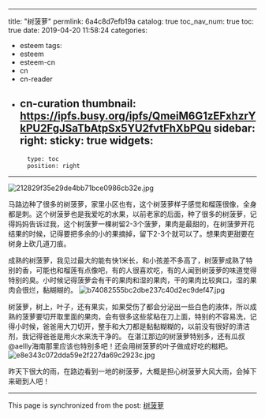 
---
title: "树菠萝"
permlink: 6a4c8d7efb19a
catalog: true
toc_nav_num: true
toc: true
date: 2019-04-20 11:58:24
categories:
- esteem
tags:
- esteem
- esteem-cn
- cn
- cn-reader
- cn-curation
thumbnail: https://ipfs.busy.org/ipfs/QmeiM6G1zEFxhzrYkPU2FgJSaTbAtpSx5YU2fvtFhXbPQu
sidebar:
    right:
        sticky: true
widgets:
    -
        type: toc
        position: right
---


![212829f35e29de4bb71bce0986cb32e.jpg](https://ipfs.busy.org/ipfs/QmeiM6G1zEFxhzrYkPU2FgJSaTbAtpSx5YU2fvtFhXbPQu)

马路边种了很多的树菠萝，家里小区也有，这个树菠萝样子感觉和榴莲很像，全身都是刺。这个树菠萝也是我爱吃的水果，以前老家的后面，种了很多的树菠萝，记得妈妈告诉过我，这个树菠萝一棵树留2-3个菠萝，果肉是最甜的，在树菠萝开花结果的时候，记得要把多余的小的果摘掉，留下2-3个就可以了。想果肉更甜要在树身上砍几道刀痕。

成熟的树菠萝，我见过最大的能有快1米长，和小孩差不多高了，树菠萝成熟了特别的香，可能也和榴莲有点像吧，有的人很喜欢吃，有的人闻到树菠萝的味道觉得特别的臭。小时候记得菠萝会有干的果肉和湿的果肉，干的果肉比较爽口，湿的果肉会很烂，黏糊糊的。
![b74082555bc2dbe237c40d2ec9def47.jpg](https://ipfs.busy.org/ipfs/QmVvtAjYcUfguf3tfvra8tXyLtiw1NTRnWjmuhTL6XyCFw)

树菠萝，树上，叶子，还有果实，如果受伤了都会分泌出一些白色的液体，所以成熟的菠萝要切开取里面的果肉，会有很多这些浆粘在刀上面，特别的不容易洗，记得小时候，爸爸用大刀切开，整手和大刀都是黏黏糊糊的，以前没有很好的清洁剂，我记得爸爸是用火水来洗干净的。
在湛江那边的树菠萝特别多，还有瓜叔@aellly海南那里应该也特别多吧！还会用树菠萝的叶子做成好吃的糍粑。
![e8e343c072dda59e2f227da69c2923c.jpg](https://ipfs.busy.org/ipfs/QmRekNBc9D2npdEntWY8SmDiAoqqyR11u8xs6T3zRu4riK)

昨天下很大的雨，在路边看到一地的树菠萝，大概是担心树菠萝大风大雨，会掉下来砸到人吧！

- - -

This page is synchronized from the post: [树菠萝](https://steemit.com/@cherryzz/6a4c8d7efb19a)
